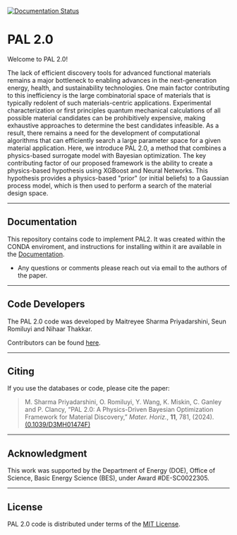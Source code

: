 [![Documentation Status](https://readthedocs.org/projects/pal2/badge/?version=latest)](http://pal2.readthedocs.io/)

# PAL 2.0
Welcome to PAL 2.0!

The lack of efficient discovery tools for advanced functional materials remains a major bottleneck to enabling advances in the next-generation energy, health, and sustainability technologies. One main factor contributing to this inefficiency is the large combinatorial space of materials that is typically redolent of such materials-centric applications. Experimental characterization or first principles quantum mechanical calculations of all possible material candidates can be prohibitively expensive, making exhaustive approaches to determine the best candidates infeasible. As a result, there remains a need for the development of computational algorithms that can efficiently search a large parameter space for a given material application. Here, we introduce PAL 2.0, a method that combines a physics-based surrogate model with Bayesian optimization. The key contributing factor of our proposed framework is the ability to create a physics-based hypothesis using XGBoost and Neural Networks. This hypothesis provides a physics-based "prior" (or initial beliefs) to a Gaussian process model, which is then used to perform a search of the material design space.

<hr>

Documentation
----------------

This repository contains code to implement PAL2. It 
was created within the CONDA enviroment, and instructions 
for installing within it are available in the [Documentation](http://pal2.readthedocs.io/).

* Any questions or comments please reach out via email
to the authors of the paper.

<hr>

Code Developers
----------------

The PAL 2.0 code was developed by Maitreyee Sharma Priyadarshini, Seun Romiluyi and Nihaar Thakkar.

Contributors can be found [here](https://github.com/ClancyLab/PAL2/graphs/contributors).

<hr>

Citing
----------------
If you use the databases or code, please cite the paper:

>M. Sharma Priyadarshini, O. Romiluyi, Y. Wang, K. Miskin, C. Ganley and P. Clancy, “PAL 2.0: A Physics-Driven Bayesian Optimization Framework for Material Discovery,” _Mater. Horiz._, **11**, 781, (2024). [(0.1039/D3MH01474F)](http://doi.org/10.1039/D3MH01474F)

<hr>

Acknowledgment
----------------

This work was supported by 
the Department of Energy (DOE), Office of Science, Basic Energy Science (BES), under Award #DE-SC0022305.

<hr>

License
----------------

PAL 2.0 code is distributed under terms of the [MIT License](https://github.com/ClancyLab/PAL2/blob/main/LICENSE.txt).
